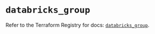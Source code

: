 # `databricks_group`

Refer to the Terraform Registry for docs: [`databricks_group`](https://registry.terraform.io/providers/databricks/databricks/1.80.0/docs/resources/group).
